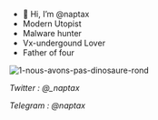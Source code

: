 - 👋 Hi, I’m @naptax
- Modern Utopist
- Malware hunter
- Vx-undergound Lover 
- Father of four 


![1-nous-avons-pas-dinosaure-rond](https://user-images.githubusercontent.com/112569890/191686883-7a83cc61-8dd0-4963-8b61-64b73155e0ec.png)

*Twitter   : @_naptax*

*Telegram  : @naptax*
